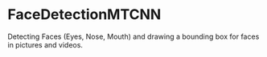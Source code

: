 # FaceDetectionMTCNN
Detecting Faces (Eyes, Nose, Mouth) and drawing a bounding box for faces in pictures and videos.
